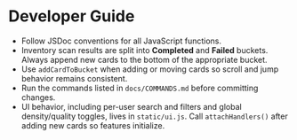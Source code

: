 # Developer Guide

- Follow JSDoc conventions for all JavaScript functions.
- Inventory scan results are split into **Completed** and **Failed** buckets.
  Always append new cards to the bottom of the appropriate bucket.
- Use `addCardToBucket` when adding or moving cards so scroll and jump
  behavior remains consistent.
- Run the commands listed in `docs/COMMANDS.md` before committing changes.
- UI behavior, including per-user search and filters and global density/quality
  toggles, lives in `static/ui.js`. Call `attachHandlers()` after adding new
  cards so features initialize.
